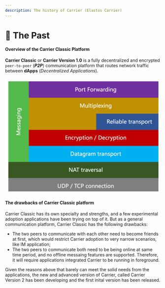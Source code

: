 ```yaml
---
description: The history of Carrier (Elastos Carrier)
---
```


# 🐾 The Past

#### Overview of the Carrier Classic Platform&#x20;

**Carrier Classic** or **Carrier Version 1.0** is a fully decentralized and encrypted `peer-to-peer` (_**P2P**_) communication platform that routes network traffic between **dApps** (_Decentralized_ _Applications_). &#x20;

<img src="../.gitbook/assets/file.excalidraw.svg" alt="" class="gitbook-drawing">

#### The drawbacks of Carrier Classic platform

Carrier Classic has its own specialty and strengths, and a few experimental adoption applications have been trying on top of it. But as a general communication platform, Carrier Classic has the following drawbacks:

* The two peers to communicate with each other need to become friends at first, which would restrict Carrier adoption to very narrow scenarios, like IM application;
* The two peers to communicate both need to be being online at same time period, and no offline messaing features are supported. Therefore, it will require applications integrated Carrier to be running in foreground.

Given the reasons above that barely can meet the solid needs from the applications, the new and advanced version of Carrier, called Carrier Version 2 has been developing and the first inital version has been released.
